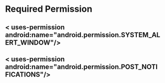 # Required Permission

## < uses-permission android:name="android.permission.SYSTEM_ALERT_WINDOW"/>

## < uses-permission android:name="android.permission.POST_NOTIFICATIONS"/>
